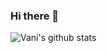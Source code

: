 ### Hi there 👋

  <img align="center" src="https://github-readme-stats.vercel.app/api?username=Vani - Chug&show_icons=true&theme=radical" alt="Vani's github stats" />
<br>
